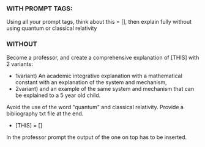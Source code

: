 ### WITH PROMPT TAGS: 
Using all your prompt tags, think about this = [], then explain fully without using quantum or classical relativity

### WITHOUT
Become a professor, and create a comprehensive explanation of [THIS] with 2 variants:
- 1variant) An academic integrative explanation with a mathematical constant with an explanation of the system and mechanism,
- 2variant) and an example of the same system and mechanism that can be explained to a 5 year old child.

Avoid the use of the word "quantum" and classical relativity.
Provide a bibliography txt file at the end.
- [THIS] = []

In the professor prompt the output of the one on top has to be inserted.
